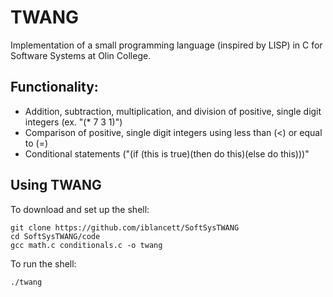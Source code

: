 # TWANG
Implementation of a small programming language (inspired by LISP) in C for Software Systems at Olin College.

## Functionality:
- Addition, subtraction, multiplication, and division of positive, single digit integers (ex. "(* 7 3 1)")
- Comparison of positive, single digit integers using less than (<) or equal to (=)
- Conditional statements ("(if (this is true)(then do this)(else do this)))"

## Using TWANG

To download and set up the shell:
```
git clone https://github.com/iblancett/SoftSysTWANG
cd SoftSysTWANG/code
gcc math.c conditionals.c -o twang
```

To run the shell:
```
./twang
```
